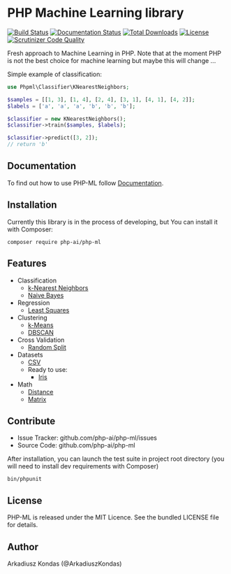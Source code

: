 # PHP Machine Learning library

[![Build Status](https://scrutinizer-ci.com/g/php-ai/php-ml/badges/build.png?b=develop)](https://scrutinizer-ci.com/g/php-ai/php-ml/build-status/develop)
[![Documentation Status](https://readthedocs.org/projects/php-ml/badge/?version=develop)](http://php-ml.readthedocs.org/en/develop/?badge=develop)
[![Total Downloads](https://poser.pugx.org/php-ai/php-ml/downloads.svg)](https://packagist.org/packages/php-ai/php-ml)
[![License](https://poser.pugx.org/php-ai/php-ml/license.svg)](https://packagist.org/packages/php-ai/php-ml)
[![Scrutinizer Code Quality](https://scrutinizer-ci.com/g/php-ai/php-ml/badges/quality-score.png?b=develop)](https://scrutinizer-ci.com/g/php-ai/php-ml/?branch=develop)

Fresh approach to Machine Learning in PHP. Note that at the moment PHP is not the best choice for machine learning but maybe this will change ...

Simple example of classification:
```php
use Phpml\Classifier\KNearestNeighbors;

$samples = [[1, 3], [1, 4], [2, 4], [3, 1], [4, 1], [4, 2]];
$labels = ['a', 'a', 'a', 'b', 'b', 'b'];

$classifier = new KNearestNeighbors();
$classifier->train($samples, $labels);

$classifier->predict([3, 2]); 
// return 'b'
```

## Documentation

To find out how to use PHP-ML follow [Documentation](http://php-ml.readthedocs.org/).

## Installation

Currently this library is in the process of developing, but You can install it with Composer:

```
composer require php-ai/php-ml
```

## Features

* Classification
    * [k-Nearest Neighbors](http://php-ml.readthedocs.io/en/latest/machine-learning/classification/k-nearest-neighbors/)
    * [Naive Bayes](http://php-ml.readthedocs.io/en/latest/machine-learning/classification/naive-bayes/)
* Regression
    * [Least Squares](http://php-ml.readthedocs.io/en/latest/machine-learning/regression/least-squares/)
* Clustering
    * [k-Means](http://php-ml.readthedocs.io/en/latest/machine-learning/clustering/k-means)
    * [DBSCAN](http://php-ml.readthedocs.io/en/latest/machine-learning/clustering/dbscan)
* Cross Validation
    * [Random Split](http://php-ml.readthedocs.io/en/latest/machine-learning/cross-validation/random-split)
* Datasets
    * [CSV](http://php-ml.readthedocs.io/en/latest/machine-learning/datasets/csv-dataset)
    * Ready to use:
        * [Iris](http://php-ml.readthedocs.io/en/latest/machine-learning/datasets/demo/iris/)
* Math
    * [Distance](http://php-ml.readthedocs.io/en/latest/math/distance/)
    * [Matrix](http://php-ml.readthedocs.io/en/latest/math/matrix/)
    

## Contribute

- Issue Tracker: github.com/php-ai/php-ml/issues
- Source Code: github.com/php-ai/php-ml

After installation, you can launch the test suite in project root directory (you will need to install dev requirements with Composer)

```
bin/phpunit
```

## License

PHP-ML is released under the MIT Licence. See the bundled LICENSE file for details.

## Author

Arkadiusz Kondas (@ArkadiuszKondas)
